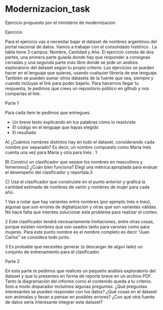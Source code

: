 # Modernizacion_task
Ejercicio propuesto por el ministerio de modernizacion

Ejercicio

Para el ejercicio vas a necesitar bajar el dataset de nombres argentinos del portal nacional de
datos. Vamos a trabajar con el consolidado histórico . La tabla tiene 3 campos: Nombre,
Cantidad y Año.
El ejercicio consta de dos partes, una primera parte guiada donde hay que responder a
consignas cerradas y una segunda parte más libre donde se pide un análisis exploratorio del
dataset según tu propio criterio.
Los ejercicios se pueden hacer en el lenguaje que quieras, usando cualquier librería de ese
lenguaje. También se pueden sumar otros datasets de la fuente que sea, siempre y cuando
incluyas el link para poder bajarlo.
Para hacernos llegar tu respuesta, te pedimos que crees un repositorio público en github y nos
compartas el link.


Parte 1

Para cada item te pedimos que entregues:
- Un breve texto explicando en tus palabras cómo lo resolviste
- El código en el lenguaje que hayas elegido
- El resultado

A) ¿Cuántos nombres distintos hay en todo el dataset, considerando cada nombre por
separado? Es decir, un nombre compuesto como María Inés cuenta una vez para María
y otra para Inés . 1

B) Construí un clasificador que separe los nombres en masculinos y femeninos2 ¿Cuán
bien funciona? Elegí una métrica apropiada para evaluar el desempeño del clasificador
y reportala.3


C) Usá el clasificador que construiste en el punto anterior y graficá la cantidad estimada de
nombres de varón y nombres de mujer para cada año.

1 Vas a notar que hay variantes entre nombres (por ejemplo Inés e Ines), algunas que son errores de
digitalización y otras que son variantes válidas. No hace falta que intentes solucionar este problema para
realizar el conteo.

2 Este clasificador tendrá necesariamente limitaciones, entre otras cosas, porque existen nombres que
son usados tanto para varones como para mujeres. Para este punto nombre es el nombre completo es
decir “Juan Carlos” se considera todo junto.

3 Es probable que necesites generar (o descargar de algun lado) un conjunto de entrenamiento para el
clasificador.


Parte 2

En esta parte te pedimos que realices un pequeño análisis exploratorio del dataset y que lo
presentes en forma de reporte breve en un archivo PDF. Tanto la diagramación del informe
como el contenido queda a tu criterio. Solo a modo disparador incluímos algunas preguntas:
¿Qué preguntas interesantes se pueden responder con los datos? ¿Qué cosas en el dataset
son anómalas y llevan a pensar en posibles errores? ¿Con qué otra fuente de datos sería
interesante integrar este dataset?
